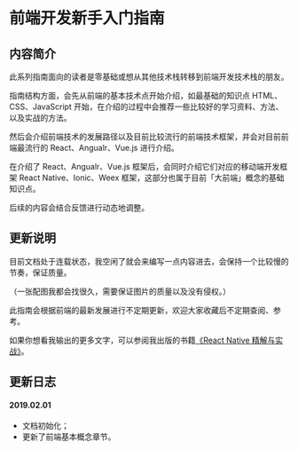 # 前端开发新手入门指南

## 内容简介

此系列指南面向的读者是零基础或想从其他技术栈转移到前端开发技术栈的朋友。

指南结构方面，会先从前端的基本技术点开始介绍，如最基础的知识点 HTML、CSS、JavaScript 开始，在介绍的过程中会推荐一些比较好的学习资料、方法、以及实战的方法。

然后会介绍前端技术的发展路径以及目前比较流行的前端技术框架，并会对目前前端最流行的 React、Angualr、Vue.js 进行介绍。

在介绍了 React、Angualr、Vue.js 框架后，会同时介绍它们对应的移动端开发框架 React Native、Ionic、Weex 框架，这部分也属于目前「大前端」概念的基础知识点。

后续的内容会结合反馈进行动态地调整。

## 更新说明

目前文档处于连载状态，我空闲了就会来编写一点内容进去，会保持一个比较慢的节奏，保证质量。

（一张配图我都会找很久，需要保证图片的质量以及没有侵权。）

此指南会根据前端的最新发展进行不定期更新，欢迎大家收藏后不定期查阅、参考。

如果你想看我输出的更多文字，可以参阅我出版的书籍[《React Native 精解与实战》](http://rn.parryqiu.com/)。

## 更新日志

#### 2019.02.01

* 文档初始化；
* 更新了前端基本概念章节。


